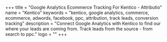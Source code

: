 +++
title = "Google Analytics Ecommerce Tracking For Kentico - Attributio"
name = "Kentico"
keywords = "kentico, google analytics, commerce, ecommerce, adwords, facebook, ppc, attribution, track leads, conversion tracking"
description = "Connect Google Analytics with Kentico to find our where your leads are coming from. Track leads from the source - from search to ppc."
logo = ""
+++
